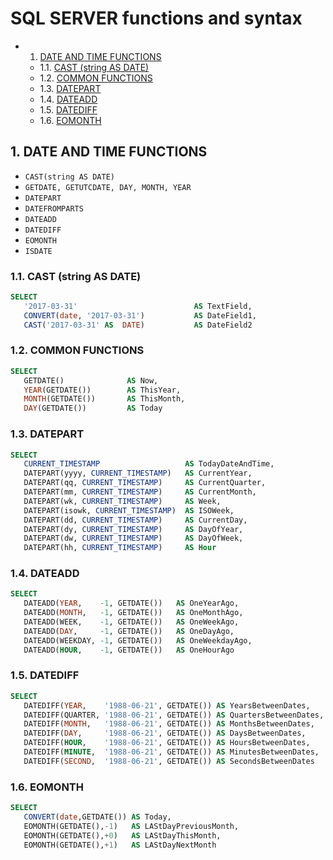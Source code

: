 # SQL SERVER functions and syntax

<!-- vscode-markdown-toc -->
* 1. [DATE AND TIME FUNCTIONS](#DATEANDTIMEFUNCTIONS)
  * 1.1. [CAST (string AS DATE)](#CASTstringASDATE)
  * 1.2. [COMMON FUNCTIONS](#COMMONFUNCTIONS)
  * 1.3. [DATEPART](#DATEPART)
  * 1.4. [DATEADD](#DATEADD)
  * 1.5. [DATEDIFF](#DATEDIFF)
  * 1.6. [EOMONTH](#EOMONTH)

<!-- vscode-markdown-toc-config
	numbering=true
	autoSave=true
	/vscode-markdown-toc-config -->
<!-- /vscode-markdown-toc -->

<!-- markdownlint-disable MD033 -->

## 1. <a name='DATEANDTIMEFUNCTIONS'></a>DATE AND TIME FUNCTIONS

* `CAST(string AS DATE)`
* `GETDATE, GETUTCDATE, DAY, MONTH, YEAR`
* `DATEPART`
* `DATEFROMPARTS`
* `DATEADD`
* `DATEDIFF`
* `EOMONTH`
* `ISDATE`

### 1.1. <a name='CASTstringASDATE'></a>CAST (string AS DATE)

```sql
SELECT
   '2017-03-31'                          AS TextField,
   CONVERT(date, '2017-03-31')           AS DateField1,
   CAST('2017-03-31' AS  DATE)           AS DateField2
```

### 1.2. <a name='COMMONFUNCTIONS'></a>COMMON FUNCTIONS

```sql
SELECT
   GETDATE()              AS Now,
   YEAR(GETDATE())        AS ThisYear,
   MONTH(GETDATE())       AS ThisMonth,
   DAY(GETDATE())         AS Today
```

### 1.3. <a name='DATEPART'></a>DATEPART

```sql
SELECT
   CURRENT_TIMESTAMP                   AS TodayDateAndTime,
   DATEPART(yyyy, CURRENT_TIMESTAMP)   AS CurrentYear,
   DATEPART(qq, CURRENT_TIMESTAMP)     AS CurrentQuarter,
   DATEPART(mm, CURRENT_TIMESTAMP)     AS CurrentMonth,
   DATEPART(wk, CURRENT_TIMESTAMP)     AS Week,
   DATEPART(isowk, CURRENT_TIMESTAMP)  AS ISOWeek,
   DATEPART(dd, CURRENT_TIMESTAMP)     AS CurrentDay,
   DATEPART(dy, CURRENT_TIMESTAMP)     AS DayOfYear,
   DATEPART(dw, CURRENT_TIMESTAMP)     AS DayOfWeek,
   DATEPART(hh, CURRENT_TIMESTAMP)     AS Hour
```

### 1.4. <a name='DATEADD'></a>DATEADD

```sql
SELECT
   DATEADD(YEAR,    -1, GETDATE())   AS OneYearAgo,
   DATEADD(MONTH,   -1, GETDATE())   AS OneMonthAgo,
   DATEADD(WEEK,    -1, GETDATE())   AS OneWeekAgo,
   DATEADD(DAY,     -1, GETDATE())   AS OneDayAgo,
   DATEADD(WEEKDAY, -1, GETDATE())   AS OneWeekdayAgo,
   DATEADD(HOUR,    -1, GETDATE())   AS OneHourAgo
```

### 1.5. <a name='DATEDIFF'></a>DATEDIFF

```sql
SELECT
   DATEDIFF(YEAR,    '1988-06-21', GETDATE()) AS YearsBetweenDates,
   DATEDIFF(QUARTER, '1988-06-21', GETDATE()) AS QuartersBetweenDates,
   DATEDIFF(MONTH,   '1988-06-21', GETDATE()) AS MonthsBetweenDates,
   DATEDIFF(DAY,     '1988-06-21', GETDATE()) AS DaysBetweenDates,
   DATEDIFF(HOUR,    '1988-06-21', GETDATE()) AS HoursBetweenDates,
   DATEDIFF(MINUTE,  '1988-06-21', GETDATE()) AS MinutesBetweenDates,
   DATEDIFF(SECOND,  '1988-06-21', GETDATE()) AS SecondsBetweenDates
```

### 1.6. <a name='EOMONTH'></a>EOMONTH

```sql
SELECT
   CONVERT(date,GETDATE()) AS Today,
   EOMONTH(GETDATE(),-1)   AS LAStDayPreviousMonth,
   EOMONTH(GETDATE(),+0)   AS LAStDayThisMonth,
   EOMONTH(GETDATE(),+1)   AS LAStDayNextMonth
```
